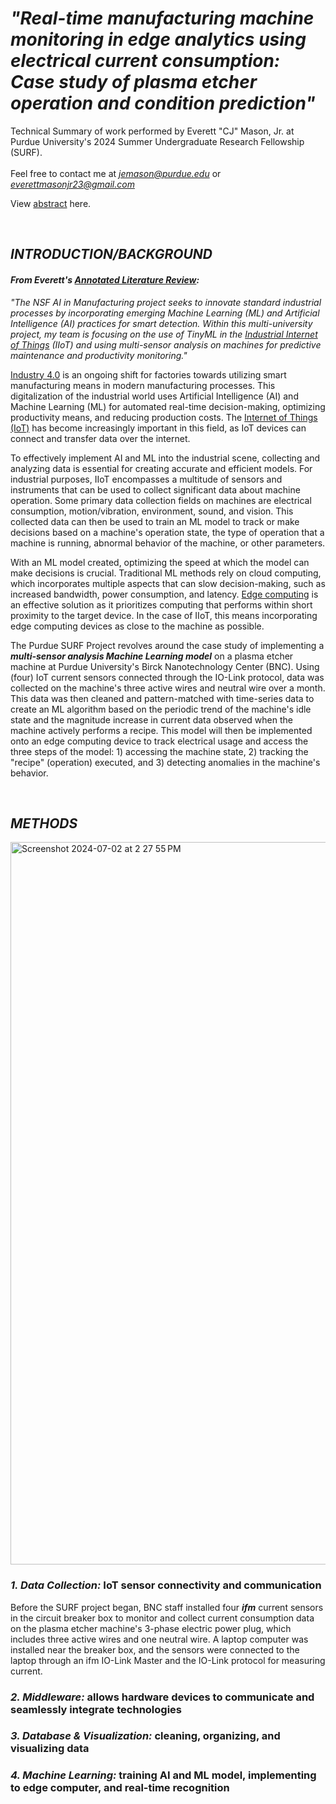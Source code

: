 # ***"Real-time manufacturing machine monitoring in edge analytics using electrical current consumption: Case study of plasma etcher operation and condition prediction"***

Technical Summary of work performed by Everett "CJ" Mason, Jr. at Purdue University's 2024 Summer Undergraduate Research Fellowship (SURF). <br> <br>
Feel free to contact me at *jemason@purdue.edu* or *everettmasonjr23@gmail.com*

View [abstract](https://github.com/cjmason375/AI-in-Manuf-SURF-2024/blob/main/Abstract.md) here.



<br>

## *INTRODUCTION/BACKGROUND*

#### *From Everett's [Annotated Literature Review](https://github.com/cjmason375/AI-in-Manuf-SURF-2024/blob/main/Annotated%20Literature%20Review):* <br>

*"The NSF AI in Manufacturing project seeks to innovate standard industrial processes by incorporating emerging Machine Learning (ML) and Artificial Intelligence (AI) practices for smart detection. Within this multi-university project, my team is focusing on the use of TinyML in the [Industrial Internet of Things](https://www.iberdrola.com/innovation/what-is-iiot#:~:text=The%20Industrial%20Internet%20of%20Things%20(IIoT)%20is%20the%20collection%20of,the%20internet%20to%20industrial%20applications.) (IIoT) and using multi-sensor analysis on machines for predictive maintenance and productivity monitoring."*

[Industry 4.0](https://www.ibm.com/topics/industry-4-0) is an ongoing shift for factories towards utilizing smart manufacturing means in modern manufacturing processes. This digitalization of the industrial world uses Artificial Intelligence (AI) and Machine Learning (ML) for automated real-time decision-making, optimizing productivity means, and reducing production costs. The [Internet of Things (IoT)](https://www.oracle.com/internet-of-things/what-is-iot/) has become increasingly important in this field, as IoT devices can connect and transfer data over the internet.

To effectively implement AI and ML into the industrial scene, collecting and analyzing data is essential for creating accurate and efficient models. For industrial purposes, IIoT encompasses a multitude of sensors and instruments that can be used to collect significant data about machine operation. Some primary data collection fields on machines are electrical consumption, motion/vibration, environment, sound, and vision. This collected data can then be used to train an ML model to track or make decisions based on a machine's operation state, the type of operation that a machine is running, abnormal behavior of the machine, or other parameters. 

With an ML model created, optimizing the speed at which the model can make decisions is crucial. Traditional ML methods rely on cloud computing, which incorporates multiple aspects that can slow decision-making, such as increased bandwidth, power consumption, and latency. [Edge computing](https://www.ibm.com/topics/edge-computing) is an effective solution as it prioritizes computing that performs within short proximity to the target device. In the case of IIoT, this means incorporating edge computing devices as close to the machine as possible.

The Purdue SURF Project revolves around the case study of implementing a ***multi-sensor analysis Machine Learning model*** on a plasma etcher machine at Purdue University's Birck Nanotechnology Center (BNC). Using (four) IoT current sensors connected through the IO-Link protocol, data was collected on the machine's three active wires and neutral wire over a month. This data was then cleaned and pattern-matched with time-series data to create an ML algorithm based on the periodic trend of the machine's idle state and the magnitude increase in current data observed when the machine actively performs a recipe. This model will then be implemented onto an edge computing device to track electrical usage and access the three steps of the model: 1) accessing the machine state, 2) tracking the "recipe" (operation) executed, and 3) detecting anomalies in the machine's behavior.



<br>

## *METHODS*

<img width="1156" alt="Screenshot 2024-07-02 at 2 27 55 PM" src="https://github.com/cjmason375/AI-in-Manuf-SURF-2024/assets/107148984/ffbd5db3-3e30-4d5b-a6ce-85253173c49a">

### *1. Data Collection:* IoT sensor connectivity and communication <br>

Before the SURF project began, BNC staff installed four ***ifm*** current sensors in the circuit breaker box to monitor and collect current consumption data on the plasma etcher machine's 3-phase electric power plug, which includes three active wires and one neutral wire. A laptop computer was installed near the breaker box, and the sensors were connected to the laptop through an ifm IO-Link Master and the IO-Link protocol for measuring current.




### *2. Middleware:* allows hardware devices to communicate and seamlessly integrate technologies <br>

### *3. Database & Visualization:* cleaning, organizing, and visualizing data <br>

### *4. Machine Learning:* training AI and ML model, implementing to edge computer, and real-time recognition  <br>


